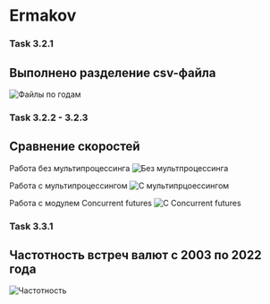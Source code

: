 # Ermakov

### Task 3.2.1

## Выполнено разделение csv-файла

![Файлы по годам](https://i.ibb.co/QFSkpJS/photo-2022-12-26-12-58-55.jpg)

### Task 3.2.2 - 3.2.3

## Сравнение скоростей
Работа без мультипроцессинга
![Без мультпроцессинга](https://i.ibb.co/XZPv1bb/1.jpg)

Работа с мультипроцессингом
![С мультипрцоессингом](https://i.ibb.co/hFHNCJH/2.jpg)

Работа с модулем Concurrent futures
![С Concurrent futures](https://i.ibb.co/f4L3GKw/3.jpg)

### Task 3.3.1

## Частотность встреч валют с 2003 по 2022 года

![Частотность](https://i.ibb.co/NxXKqZh/4.jpg)
